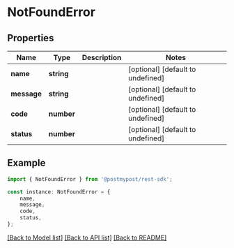 # NotFoundError


## Properties

Name | Type | Description | Notes
------------ | ------------- | ------------- | -------------
**name** | **string** |  | [optional] [default to undefined]
**message** | **string** |  | [optional] [default to undefined]
**code** | **number** |  | [optional] [default to undefined]
**status** | **number** |  | [optional] [default to undefined]

## Example

```typescript
import { NotFoundError } from '@postmypost/rest-sdk';

const instance: NotFoundError = {
    name,
    message,
    code,
    status,
};
```

[[Back to Model list]](../README.md#documentation-for-models) [[Back to API list]](../README.md#documentation-for-api-endpoints) [[Back to README]](../README.md)
